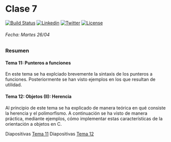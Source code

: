 # Clase 7
[![Build Status](https://travis-ci.org/carrodher/Modern-C-2ed.svg?branch=master)](https://travis-ci.org/carrodher/Modern-C-2ed)
[![Linkedin](https://img.shields.io/badge/LinkedIn-Carlos-blue.svg)](https://es.linkedin.com/in/carlosrodriguezhernandez)
[![Twitter](https://img.shields.io/badge/Twitter-carrodher-blue.svg)](https://twitter.com/carrodher)
[![License](https://img.shields.io/badge/License-BY/NC-yellow.svg)](https://github.com/carrodher/Modern-C-2ed/blob/master/LICENSE.md)

###### Fecha: Martes 26/04
### Resumen
#### Tema 11: Punteros a funciones
En este tema se ha explciado brevemente la sintaxis de los punteros a funciones. Posteriormente se han visto ejemplos en los que resultan de utilidad.

#### Tema 12: Objetos (II): Herencia
Al principio de este tema se ha explicado de manera teórica en qué consiste la herencia y el polimorfismo. A continuación se ha visto de manera práctica, mediante ejemplos, cómo implementar estas características de la orientación a objetos en C.

Diapositivas [Tema 11](https://github.com/carrodher/Modern-C-2ed/blob/master/Documentos/T11.pdf)
Diapositivas [Tema 12](https://github.com/carrodher/Modern-C-2ed/blob/master/Documentos/T12.pdf)
